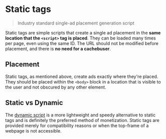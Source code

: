# Static tags
> Industry standard single-ad placement generation script

Static tags are simple scripts that create a single ad placement in the **same location that the `<script>` tag is placed**. They can be loaded many times per page, even using the same ID. The URL should not be modified before placement, and there is **no need for a cachebuser**.

## Placement

Static tags, as mentioned above, create ads exactly where they're placed. They should be placed within the `<body>` block in a location that is visible to the user and not obscured by any other element.

## Static vs Dynamic

The [dynamic script](script/introduction_dynamic.md) is a more lightweight and speedy alternative to static tags and is definitely the preferred method of monetization. Static tags are provided merely for compatibility reasons or when the top-frame of a webpage is not accessible.
